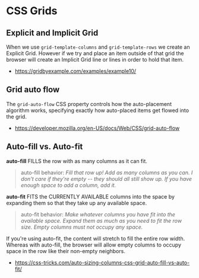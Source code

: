# CSS Grids

## Explicit and Implicit Grid

When we use `grid-template-columns` and `grid-template-rows` we create an Explicit Grid. However if we try and place an item outside of that grid the browser will create an Implicit Grid line or lines in order to hold that item.

* https://gridbyexample.com/examples/example10/

## Grid auto flow

The `grid-auto-flow` CSS property controls how the auto-placement algorithm works, specifying exactly how auto-placed items get flowed into the grid.

* https://developer.mozilla.org/en-US/docs/Web/CSS/grid-auto-flow

## Auto-fill vs. Auto-fit

**auto-fill** FILLS the row with as many columns as it can fit.

> auto-fill behavior: _Fill that row up! Add as many columns as you can. I don't care if they're empty -- they should all still show up. If you have enough space to add a column, add it._

**auto-fit** FITS the CURRENTLY AVAILABLE columns into the space by expanding them so that they take up any available space.

> auto-fit behavior: _Make whatever columns you have fit into the available space. Expand them as much as you need to fit the row size. Empty columns must not occupy any space._

If you're using auto-fit, the content will stretch to fill the entire row width. Whereas with auto-fill, the browser will allow empty columns to occupy space in the row like their non-empty neighbors.

* https://css-tricks.com/auto-sizing-columns-css-grid-auto-fill-vs-auto-fit/

